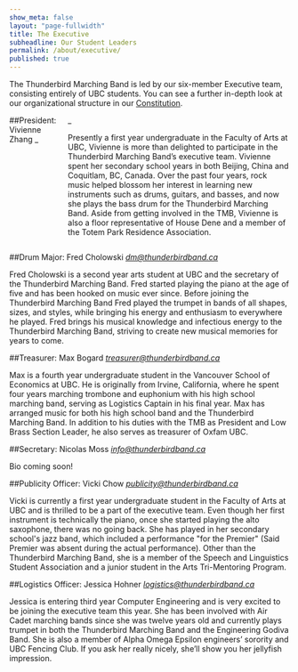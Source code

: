 ```yaml
---
show_meta: false
layout: "page-fullwidth"
title: The Executive
subheadline: Our Student Leaders
permalink: /about/executive/
published: true
---
```


The Thunderbird Marching Band is led by our six-member Executive team, consisting entirely of UBC students. You can see a further in-depth look at our organizational structure in our [Constitution](https://docs.google.com/viewer?a=v&pid=sites&srcid=ZGVmYXVsdGRvbWFpbnx0aHVuZGVyYmlyZG1hcmNoaW5nYmFuZHxneDo1NzE1MDYxMWY5NjhhMDky).

<div class="row">
    <div class="medium-9 columns" markdown="1">
##President: Vivienne Zhang
_<president@thunderbirdband.ca>_

Presently a first year undergraduate in the Faculty of Arts at UBC, Vivienne is more than delighted to participate in the Thunderbird Marching Band’s executive team. Vivienne spent her secondary school years in both Beijing, China and Coquitlam, BC, Canada. Over the past four years, rock music helped blossom her interest in learning new instruments such as drums, guitars, and basses, and now she plays the bass drum for the Thunderbird Marching Band. Aside from getting involved in the TMB, Vivienne is also a floor representative of House Dene and a member of the Totem Park Residence Association.

</div><!-- /.medium-9.columns -->

<div class="medium-3 columns">
<img class="h2img" src="{{ site.url }}/images/exec_vivienne.jpg" alt="">
</div><!-- /.medium-3.columns -->

</div><!-- /.row -->

##Drum Major: Fred Cholowski
_<dm@thunderbirdband.ca>_

<div class="row">
    <div class="medium-9 columns" markdown="1">
Fred Cholowski is a second year arts student at UBC and the secretary of the Thunderbird Marching Band. Fred started playing the piano at the age of five and has been hooked on music ever since. Before joining the Thunderbird Marching Band Fred played the trumpet in bands of all shapes, sizes, and styles, while bringing his energy and enthusiasm to everywhere he played. Fred brings his musical knowledge and infectious energy to the Thunderbird Marching Band, striving to create new musical memories for years to come.

</div><!-- /.medium-9.columns -->

<div class="medium-3 columns">
<img src="{{ site.url }}/images/exec_fred.jpg" alt="">
</div><!-- /.medium-3.columns -->

</div><!-- /.row -->

##Treasurer: Max Bogard
_<treasurer@thunderbirdband.ca>_

<div class="row">
    <div class="medium-9 columns" markdown="1">
Max is a fourth year undergraduate student in the Vancouver School of Economics at UBC. He is originally from Irvine, California, where he spent four years marching trombone and euphonium with his high school marching band, serving as Logistics Captain in his final year. Max has arranged music for both his high school band and the Thunderbird Marching Band. In addition to his duties with the TMB as President and Low Brass Section Leader, he also serves as treasurer of Oxfam UBC.

</div><!-- /.medium-9.columns -->

<div class="medium-3 columns">
<img src="{{ site.url }}/images/exec_max.jpg" alt="">
</div><!-- /.medium-3.columns -->

</div><!-- /.row -->

##Secretary: Nicolas Moss
_<info@thunderbirdband.ca>_

<div class="row">
    <div class="medium-9 columns" markdown="1">
Bio coming soon!

</div><!-- /.medium-9.columns -->

<div class="medium-3 columns">
<img src="{{ site.url }}/images/exec_nic.jpg" alt="">
</div><!-- /.medium-3.columns -->

</div><!-- /.row -->

##Publicity Officer: Vicki Chow
_<publicity@thunderbirdband.ca>_

<div class="row">
    <div class="medium-9 columns" markdown="1">
Vicki is currently a first year undergraduate student in the Faculty of Arts at UBC and is thrilled to be a part of the executive team. Even though her first instrument is technically the piano, once she started playing the alto saxophone, there was no going back. She has played in her secondary school's jazz band, which included a performance "for the Premier" (Said Premier was absent during the actual performance). Other than the Thunderbird Marching Band, she is a member of the Speech and Linguistics Student Association and a junior student in the Arts Tri-Mentoring Program.

</div><!-- /.medium-9.columns -->

<div class="medium-3 columns">
<img src="{{ site.url }}/images/exec_vicki.jpg" alt="">
</div><!-- /.medium-3.columns -->

</div><!-- /.row -->

##Logistics Officer: Jessica Hohner
_<logistics@thunderbirdband.ca>_

<div class="row">
    <div class="medium-9 columns" markdown="1">
Jessica is entering third year Computer Engineering and is very excited to be joining the executive team this year. She has been involved with Air Cadet marching bands since she was twelve years old and currently plays trumpet in both the Thunderbird Marching Band and the Engineering Godiva Band. She is also a member of Alpha Omega Epsilon engineers’ sorority and UBC Fencing Club. If you ask her really nicely, she’ll show you her jellyfish impression.

</div><!-- /.medium-9.columns -->

<div class="medium-3 columns">
<img src="{{ site.url }}/images/exec_jess.jpg" alt="">
</div><!-- /.medium-3.columns -->

</div><!-- /.row -->
